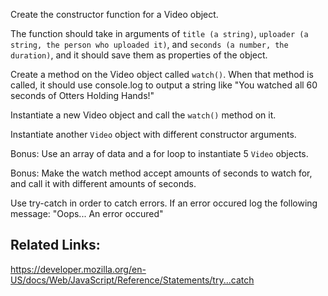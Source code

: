 <p>Create the constructor function for a Video object.</p>

<p>The function should take in arguments of <code>title (a string)</code>, <code>uploader (a string, the person who uploaded it)</code>, and <code>seconds (a number, the duration)</code>, and it should save them as properties of the object.</p>

<p>Create a method on the Video object called <code>watch()</code>. When that method is called, it should use console.log to output a string like "You watched all 60 seconds of Otters Holding Hands!"</p>

<p>Instantiate a new Video object and call the <code>watch()</code> method on it.</p>

<p>Instantiate another <code>Video</code> object with different constructor arguments.</p>

<p>Bonus: Use an array of data and a for loop to instantiate 5 <code>Video</code> objects.</p>

<p>Bonus: Make the watch method accept amounts of seconds to watch for, and call it with different amounts of seconds.</p>

<p>Use try-catch in order to catch errors. If an error occured log the following message: "Oops... An error occured"</p>
<h2>Related Links:</h2>
<a href="https://developer.mozilla.org/en-US/docs/Web/JavaScript/Reference/Statements/try...catch" target="_blank">
https://developer.mozilla.org/en-US/docs/Web/JavaScript/Reference/Statements/try...catch
</a>